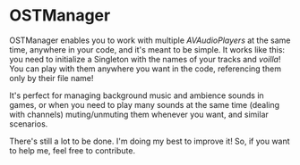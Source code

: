 # OSTManager

OSTManager enables you to work with multiple *AVAudioPlayers* at the same time, anywhere in your code, and it's meant to be simple. It works like this: you need to initialize a Singleton with the names of your tracks and *voilla*! You can play with them anywhere you want in the code, referencing them only by their file name! 

It's perfect for managing background music and ambience sounds in games, or when you need to play many sounds at the same time (dealing with channels) muting/unmuting them whenever you want, and similar scenarios. 

There's still a lot to be done. I'm doing my best to improve it! So, if you want to help me, feel free to contribute. 
